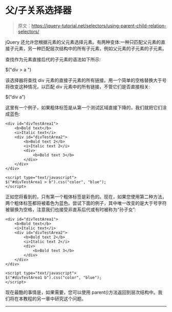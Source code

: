 # 父/子关系选择器

> 原文：<https://jquery-tutorial.net/selectors/using-parent-child-relation-selectors/>

jQuery 还允许您根据元素的父元素选择元素。有两种变体:一种只匹配父元素的直接子元素，另一种匹配层次结构中的所有子元素，例如父元素的子元素的子元素。

查找作为元素直接后代的子元素的语法如下所示:

$("div > a ")

该选择器将查找 div 元素的直接子元素的所有链接。用一个简单的空格替换大于号将改变这种情况，以匹配 div 元素中的所有链接，不管它们是否直接相关:

$(“div a”)

这里有一个例子，如果粗体标签是从第一个测试区域直接下降的，我们就把它们涂成蓝色:

<input type="hidden" name="IL_IN_ARTICLE">

```
<div id="divTestArea1">
	<b>Bold text</b>
	<i>Italic text</i>
	<div id="divTestArea2">
		<b>Bold text 2</b>
		<i>Italic text 2</i>
		<div>
			<b>Bold text 3</b>
		</div>
	</div>
</div>

<script type="text/javascript">
$("#divTestArea1 > b").css("color", "blue");
</script>
```

正如您将看到的，只有第一个粗体标签是彩色的。现在，如果您使用第二种方法，两个粗体标签都将被着色为蓝色。尝试下面的例子，其中唯一改变的是大于号字符被替换为空格，注意我们也接受非直系后代或有时被称为“孙子女”:

```
<div id="divTestArea1">
	<b>Bold text</b>
	<i>Italic text</i>
	<div id="divTestArea2">
		<b>Bold text 2</b>
		<i>Italic text 2</i>
		<div>
			<b>Bold text 3</b>
		</div>
	</div>
</div>

<script type="text/javascript">
$("#divTestArea1 b").css("color", "blue");
</script>
```

现在最酷的事情是，如果需要，您可以使用 parent()方法返回到层次结构中。我们将在本教程的另一章中研究这个问题。

* * *